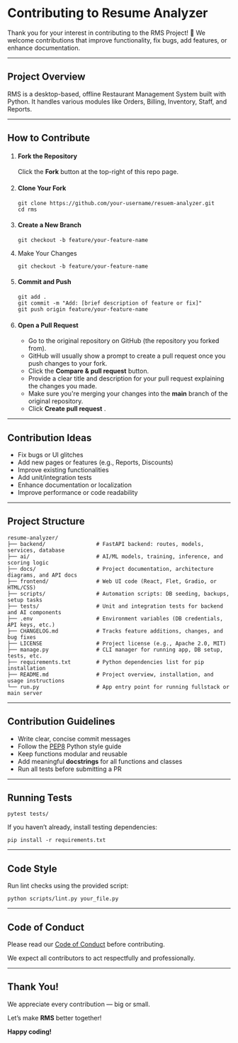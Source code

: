 # Contributing to Resume Analyzer

Thank you for your interest in contributing to the RMS Project! 🎉
We welcome contributions that improve functionality, fix bugs, add features, or enhance documentation.

---

## Project Overview

RMS is a desktop-based, offline Restaurant Management System built with Python.
It handles various modules like Orders, Billing, Inventory, Staff, and Reports.

---

## How to Contribute

1. #### Fork the Repository

   Click the **Fork** button at the top-right of this repo page.
2. #### Clone Your Fork


   ```
   git clone https://github.com/your-username/resuem-analyzer.git
   cd rms
   ```
3. #### Create a New Branch


   ```
   git checkout -b feature/your-feature-name
   ```
4. Make Your Changes

   ```
   git checkout -b feature/your-feature-name
   ```
5. #### Commit and Push


   ```
   git add .
   git commit -m "Add: [brief description of feature or fix]"
   git push origin feature/your-feature-name
   ```
6. #### Open a Pull Request


   * Go to the original repository on GitHub (the repository you forked from).
   * GitHub will usually show a prompt to create a pull request once you push changes to your fork.
   * Click the **Compare & pull request** button.
   * Provide a clear title and description for your pull request explaining the changes you made.
   * Make sure you're merging your changes into the **main** branch of the original repository.
   * Click  **Create pull request** .

---

## Contribution Ideas

* Fix bugs or UI glitches
* Add new pages or features (e.g., Reports, Discounts)
* Improve existing functionalities
* Add unit/integration tests
* Enhance documentation or localization
* Improve performance or code readability

---

## Project Structure

```
resume-analyzer/
├── backend/                # FastAPI backend: routes, models, services, database
├── ai/                     # AI/ML models, training, inference, and scoring logic
├── docs/                   # Project documentation, architecture diagrams, and API docs
├── frontend/               # Web UI code (React, Flet, Gradio, or HTML/CSS)
├── scripts/                # Automation scripts: DB seeding, backups, setup tasks
├── tests/                  # Unit and integration tests for backend and AI components
├── .env                    # Environment variables (DB credentials, API keys, etc.)
├── CHANGELOG.md            # Tracks feature additions, changes, and bug fixes
├── LICENSE                 # Project license (e.g., Apache 2.0, MIT)
├── manage.py               # CLI manager for running app, DB setup, tests, etc.
├── requirements.txt        # Python dependencies list for pip installation
├── README.md               # Project overview, installation, and usage instructions
└── run.py                  # App entry point for running fullstack or main server

```

---

## Contribution Guidelines

* Write clear, concise commit messages
* Follow the [PEP8](https://peps.python.org/pep-0008/) Python style guide
* Keep functions modular and reusable
* Add meaningful **docstrings** for all functions and classes
* Run all tests before submitting a PR

---

## Running Tests

```
pytest tests/
```

If you haven’t already, install testing dependencies:

```
pip install -r requirements.txt
```

---

## Code Style

Run lint checks using the provided script:

```
python scripts/lint.py your_file.py
```

---

## Code of Conduct

Please read our [Code of Conduct](CODE_OF_CONDUCT.md) before contributing.

We expect all contributors to act respectfully and professionally.

---

## Thank You!

We appreciate every contribution — big or small.

Let’s make **RMS** better together! 

**Happy coding!**
